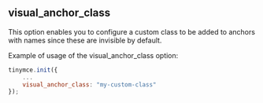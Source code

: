 ## visual_anchor_class

This option enables you to configure a custom class to be added to anchors with names since these are invisible by default.

Example of usage of the visual_anchor_class option:

```js
tinymce.init({
    ...
    visual_anchor_class: "my-custom-class"
});
```
